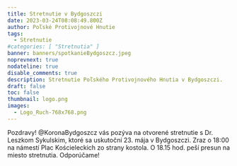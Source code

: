 ```yaml
---
title: Stretnutie v Bydgoszczi
date: 2023-03-24T08:08:49.800Z
author: Poľské Protivojnové Hnutie
tags:
  - Stretnutie
#categories: [ "Stretnutia" ]
banner: banners/spotkanieBydgoszcz.jpeg
noprevnext: true
nodateline: true
disable_comments: true
description: Stretnutie Poľského Protivojnového Hnutia v Bydgoszczi.
draft: false
toc: false
thumbnail: logo.png
images:
  - Logo_Ruch-768x768.png
---
```


Pozdravy! @KoronaBydgoszcz vás pozýva na otvorené stretnutie s Dr. Leszkom Sykulskim, ktoré sa uskutoční 23. mája v Bydgoszczi. Zraz o 18:00 na námestí Plac Kościeleckich zo strany kostola. O 18.15 hod. peší presun na miesto stretnutia. Odporúčame!